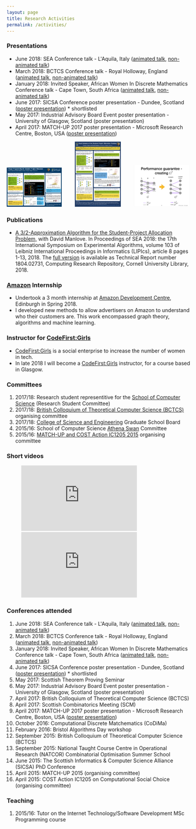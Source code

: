 ```yaml
---
layout: page
title: Research Activities
permalink: /activities/
---
```


### Presentations

<ul>
<li>June 2018: SEA Conference talk - L'Aquila, Italy (<a href="/assets/2018_06_25_SEA_animated.pdf">animated talk</a>, <a href="/assets/2018_06_25_SEA_not_animated.pdf">non-animated talk</a>)</li>
<li>March 2018: BCTCS Conference talk - Royal Holloway, England (<a href="/assets/2018_03_BCTCS_animated.pdf">animated talk</a>, <a href="/assets/2018_03_BCTCS_not_animated.pdf">non-animated talk</a>)</li>
<li>January 2018: Invited Speaker, African Women In Discrete Mathematics Conference talk - Cape Town, South Africa (<a href="/assets/AWIDM2018_animated.pdf">animated talk</a>, <a href="/assets/AWIDM2018_not_animated.pdf">non-animated talk</a>)</li>
<li>June 2017: SICSA Conference poster presentation - Dundee, Scotland (<a href="/assets/SICSA2017.pdf">poster presentation</a>) * shortlisted</li>
<li>May 2017: Industrial Advisory Board Event poster presentation - University of Glasgow, Scotland (poster presentation)</li>
<li>April 2017: MATCH-UP 2017 poster presentation - Microsoft Research Centre, Boston, USA (<a href="/assets/MATCH-UP2017.pdf">poster presentation</a>)</li>
</ul>

<div>
<a href="/assets/MATCH-UP2017.pdf"><img style="width:30%;" src="/assets/MATCH-UP2017.png" alt="poster: Integer Programming for Student Project Allocation"></a>
&emsp;&emsp;
<a href="/assets/SICSA2017.pdf"><img style="width:25%;" src="/assets/SICSA2017.png" alt="poster: Hard Variants of the Student-Project Allocation Problem"></a>
&emsp;&emsp;
<a href="/assets/2018_03_BCTCS_not_animated.pdf"><img style="width:30%;" src="/assets/2018_03_BCTCS_pic.png" alt="talk: BCTCS 2018 Student-Project Allocation Problem talk"></a>
</div>


### Publications
<ul>
<li><a href="http://drops.dagstuhl.de/opus/volltexte/2018/8943">A 3/2-Approximation Algorithm for the Student-Project Allocation Problem,</a> with David Manlove. In Proceedings of SEA 2018: the 17th International Symposium on Experimental Algorithms, volume 103 of Leibniz International Proceedings in Informatics (LIPIcs), article 8 pages 1-13, 2018. The <a href="http://arxiv.org/abs/1804.02731">full version</a> is available as Technical Report number 1804.02731, Computing Research Repository, Cornell University Library, 2018.</li>
</ul>


### <a href="https://www.amazondc.com/">Amazon</a> Internship
<ul>
<li>Undertook a 3 month internship at <a href="https://www.amazondc.com/">Amazon Development Centre</a>, Edinburgh in Spring 2018.</li>
<li>I developed new methods to allow advertisers on Amazon to understand who their customers are. This work encompassed graph theory, algorithms and machine learning.</li>
</ul>


### Instructor for <a href="https://www.codefirstgirls.org.uk/">CodeFirst:Girls</a>
<ul>
<li> <a href="https://www.codefirstgirls.org.uk/">CodeFirst:Girls</a> is a social enterprise to increase the number of women in tech.</li>
<li> In late 2018 I will become a <a href="https://www.codefirstgirls.org.uk/">CodeFirst:Girls</a> instructor, for a course based in Glasgow.</li>
</ul>


### Committees

<ol>
<li>2017/18: Research student representitive for the <a href="https://www.gla.ac.uk/schools/computing/">School of Computer Science</a> (Research Student Committee)</li>
<li>2017/18: <a href="http://www.bctcs.ac.uk/">British Colloquium of Theoretical Computer Science (BCTCS)</a> organising committee</li>
<li>2017/18: <a href="https://www.gla.ac.uk/colleges/scienceengineering/graduateschool/">College of Science and Engineering</a> Graduate School Board</li>
<li>2015/16: School of Computer Science <a href="http://www.gla.ac.uk/services/humanresources/equalitydiversity/athenaswan/">Athena Swan</a> Committee</li>
<li>2015/16: <a href="http://www.optimalmatching.com/MATCHUP2015/index.html">MATCH-UP and COST Action IC1205 2015</a> organising committee</li>
</ol>




### Short videos

<figure class="half">
	<iframe width="317" height="179" src="https://www.youtube.com/embed/J713J_bD0JE?rel=0" frameborder="0" allowfullscreen></iframe>
	&emsp;&emsp;
	<iframe width="317" height="179" src="https://www.youtube.com/embed/Fci4PV0H8wc?rel=0" frameborder="0" allowfullscreen></iframe>
</figure>



### Conferences attended

<ol>
<li>June 2018: SEA Conference talk - L'Aquila, Italy (<a href="/assets/2018_06_25_SEA_animated.pdf">animated talk</a>, <a href="/assets/2018_06_25_SEA_not_animated.pdf">non-animated talk</a>)</li>
<li>March 2018: BCTCS Conference talk - Royal Holloway, England (<a href="/assets/2018_03_BCTCS_animated.pdf">animated talk</a>, <a href="/assets/2018_03_BCTCS_not_animated.pdf">non-animated talk</a>)</li>
<li>January 2018: Invited Speaker, African Women In Discrete Mathematics Conference talk - Cape Town, South Africa (<a href="/assets/AWIDM2018_animated.pdf">animated talk</a>, <a href="/assets/AWIDM2018_not_animated.pdf">non-animated talk</a>)</li>
  <li>June 2017: SICSA Conference poster presentation - Dundee, Scotland (<a href="/assets/SICSA2017.pdf">poster presentation</a>) * shortlisted</li>
  <li>May 2017: Scottish Theorem Proving Seminar</li>
  <li>May 2017: Industrial Advisory Board Event poster presentation - University of Glasgow, Scotland (poster presentation)</li>
  <li>April 2017: British Colloquium of Theoretical Computer Science (BCTCS)</li>
  <li>April 2017: Scottish Combinatorics Meeting (SCM)</li>
  <li>April 2017: MATCH-UP 2017 poster presentation - Microsoft Research Centre, Boston, USA (<a href="/assets/MATCH-UP2017.pdf">poster presentation</a>)</li>
  <li>October 2016: Computational Discrete Matchematics (CoDiMa)</li>
  <li>February 2016: Bristol Algorithms Day workshop</li>
  <li>September 2015: British Colloquium of Theoretical Computer Science (BCTCS)</li>
  <li>September 2015: National Taught Course Centre in Operational Research (NATCOR) Combinatorial Optimisation Summer School</li>
  <li>June 2015: The Scottish Informatics & Computer Science Alliance (SICSA) PhD Conference</li>
  <li>April 2015: MATCH-UP 2015 (organising committee)</li>
  <li>April 2015: COST Action IC1205 on Computational Social Choice (organising committee)</li>
</ol>


### Teaching

<ol>
  <li>2015/16: Tutor on the Internet Technology/Software Development MSc Programming course</li>
</ol>







